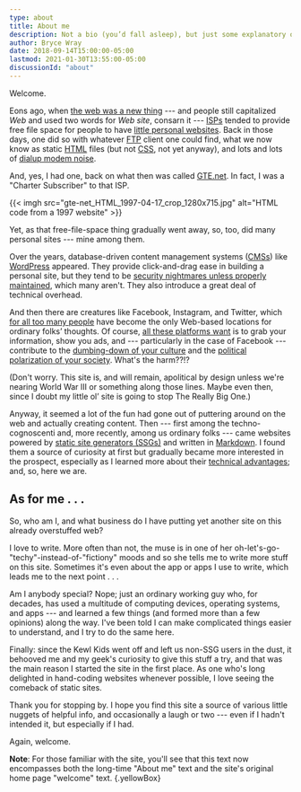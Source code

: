 ```yaml
---
type: about
title: About me
description: Not a bio (you’d fall asleep), but just some explanatory observations.
author: Bryce Wray
date: 2018-09-14T15:00:00-05:00
lastmod: 2021-01-30T13:55:00-05:00
discussionId: "about"
---
```


Welcome.

Eons ago, when [the web was a new thing](http://info.cern.ch/hypertext/WWW/TheProject.html) --- and people still capitalized *Web* and used two words for *Web site*, consarn it --- [ISPs](https://en.wikipedia.org/wiki/Internet_service_provider) tended to provide free file space for people to have [little personal websites](https://consumerist.com/2015/03/20/where-did-everyone-from-the-90s-go-when-we-all-got-facebook-and-quit-web-1-0/). Back in those days, one did so with whatever [FTP](https://en.wikipedia.org/wiki/File_Transfer_Protocol) client one could find, what we now know as static [HTML](https://www.w3schools.com/html/html_intro.asp) files (but not [CSS](https://www.w3schools.com/Css/), not yet anyway), and lots and lots of [dialup modem noise](https://en.wikipedia.org/wiki/File:Dial_up_modem_noises.ogg).

And, yes, I had one, back on what then was called [GTE.net](https://en.wikipedia.org/wiki/GTE). In fact, I was a "Charter Subscriber" to that ISP.

{{< imgh src="gte-net_HTML_1997-04-17_crop_1280x715.jpg" alt="HTML code from a 1997 website" >}}

Yet, as that free-file-space thing gradually went away, so, too, did many personal sites --- mine among them.

Over the years, database-driven content management systems ([CMSs](https://en.wikipedia.org/wiki/Web_content_management_system)) like [WordPress](https://wordpress.org) appeared. They provide click-and-drag ease in building a personal site, but they tend to be [security nightmares unless properly maintained](https://ithemes.com/2017/01/16/wordpress-security-issues/), which many aren't. They also introduce a great deal of technical overhead.

And then there are creatures like Facebook, Instagram, and Twitter, which [for all too many people](https://ia.net/topics/take-the-power-back) have become the only Web-based locations for ordinary folks’ thoughts. Of course, [all these platforms want](https://adammclane.com/2013/03/in-social-media-you-are-the-product/) is to grab your information, show you ads, and --- particularly in the case of Facebook --- contribute to the [dumbing-down of your culture](https://www.salon.com/2017/07/16/how-social-media-is-dumbing-down-our-communication/) and the [political polarization of your society](https://www.sciencedirect.com/science/article/pii/S0736585317305208). What's the harm??!?

(Don't worry. This site is, and will remain, apolitical by design unless we're nearing World War III or something along those lines. Maybe even then, since I doubt my little ol’ site is going to stop The Really Big One.)

Anyway, it seemed a lot of the fun had gone out of puttering around on the web and actually creating content. Then --- first among the techno-cognoscenti and, more recently, among us ordinary folks --- came websites powered by [static site generators (SSGs)](https://www.staticgen.com) and written in [Markdown](https://daringfireball.net/projects/markdown/). I found them a source of curiosity at first but gradually became more interested in the prospect, especially as I learned more about their [technical advantages](https://www.makeuseof.com/tag/reasons-ditch-cms-static-site-generator/); and, so, here we are.

## As for me&nbsp;.&nbsp;.&nbsp;.

So, who am I, and what business do I have putting yet another site on this already overstuffed web?

I love to write. More often than not, the muse is in one of her oh-let's-go-"techy"-instead-of-"fictiony" moods and so she tells me to write more stuff on this site. Sometimes it's even about the app or apps I use to write, which leads me to the next point&nbsp;.&nbsp;.&nbsp;.

Am I anybody special? Nope; just an ordinary working guy who, for decades, has used a multitude of computing devices, operating systems, and apps --- and learned a few things (and formed more than a few opinions) along the way. I've been told I can make complicated things easier to understand, and I try to do the same here.

Finally: since the Kewl Kids went off and left us non-SSG users in the dust, it behooved me and my geek's curiosity to give this stuff a try, and that was the main reason I started the site in the first place. As one who's long delighted in hand-coding websites whenever possible, I love seeing the comeback of static sites.

Thank you for stopping by. I hope you find this site a source of various little nuggets of helpful info, and occasionally a laugh or two --- even if I hadn't intended it, but especially if I had.

Again, welcome.

**Note**: For those familiar with the site, you'll see that this text now encompasses both the long-time "About me" text and the site's original home page "welcome" text.
{.yellowBox}
